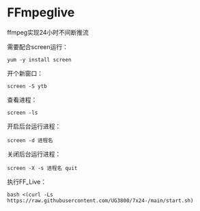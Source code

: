 # FFmpeglive
ffmpeg实现24小时不间断推流

需要配合screen运行：
```
yum -y install screen
```
开个新窗口：
```
screen -S ytb
```
查看进程：
```
screen -ls
```
开启后台运行进程：
```
screen -d 进程名
```
关闭后台运行进程：
```
screen -X -s 进程名 quit
```
执行FF_Live：
```
bash <(curl -Ls https://raw.githubusercontent.com/UG3800/7x24-/main/start.sh)
```
